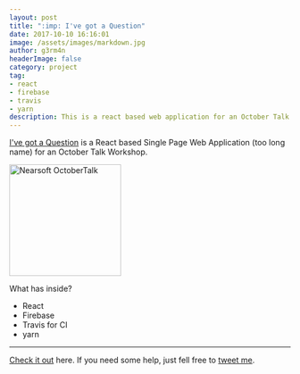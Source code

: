 ```yaml
---
layout: post
title: ":imp: I've got a Question"
date: 2017-10-10 16:16:01 
image: /assets/images/markdown.jpg
author: g3rm4n
headerImage: false
category: project
tag:
- react
- firebase
- travis
- yarn
description: This is a react based web application for an October Talk Workshop.
---
```


[I've got a Question](https://igq.g3rm4n.xyz) is a React based Single Page Web Application (too long name) for an October Talk Workshop.

<a target="_blank" href="https://www.eventbrite.com/e/october-talks-2017-tickets-38736825889">
<img alt="Nearsoft OctoberTalk" src="https://user-images.githubusercontent.com/4968580/31447162-ecdc7e82-ae66-11e7-87e8-326b8a824fc7.png" height="200"></a>

What has inside?

- React
- Firebase
- Travis for CI
- yarn


---
[Check it out](https://github.com/ImaMonsta/bawdy-rebels) here.
If you need some help, just fell free to [tweet me](https://twitter.com/1m_g3rm4n).
